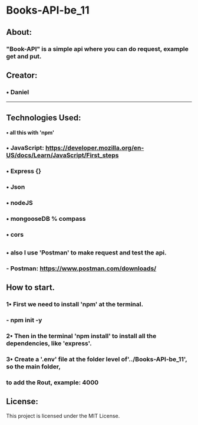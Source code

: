 # Books-API-be_11

## About:
### "Book-API" is a simple api where you can do request, example get and put.

## Creator:
### • Daniel
-------------
## Technologies Used:
#### • all this with 'npm'
### • JavaScript: https://developer.mozilla.org/en-US/docs/Learn/JavaScript/First_steps
### • Express {}
### • Json 
### • nodeJS
### • mongooseDB % compass
### • cors
##
### • also I use 'Postman' to make request and test the api.
### - Postman: https://www.postman.com/downloads/

## How to start.
### 1• First we need to install 'npm' at the terminal.
### - npm init -y
###
### 2• Then in the terminal 'npm install' to install all the dependencies, like 'express'.
###
### 3• Create a '.env' file at the folder level of'../Books-API-be_11', so the main folder, 
### to add the Rout, example: 4000

## License:
This project is licensed under the MIT License.